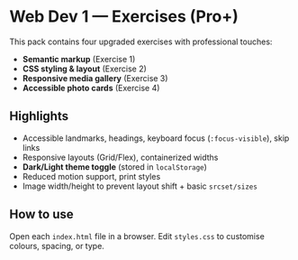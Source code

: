# Web Dev 1 — Exercises (Pro+)

This pack contains four upgraded exercises with professional touches:

- **Semantic markup** (Exercise 1)
- **CSS styling & layout** (Exercise 2)
- **Responsive media gallery** (Exercise 3)
- **Accessible photo cards** (Exercise 4)

## Highlights
- Accessible landmarks, headings, keyboard focus (`:focus-visible`), skip links
- Responsive layouts (Grid/Flex), containerized widths
- **Dark/Light theme toggle** (stored in `localStorage`)
- Reduced motion support, print styles
- Image width/height to prevent layout shift + basic `srcset/sizes`

## How to use
Open each `index.html` file in a browser. Edit `styles.css` to customise colours, spacing, or type.
